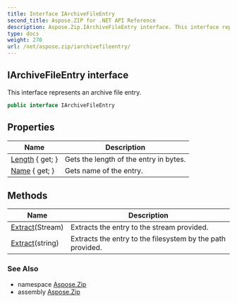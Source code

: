 ```yaml
---
title: Interface IArchiveFileEntry
second_title: Aspose.ZIP for .NET API Reference
description: Aspose.Zip.IArchiveFileEntry interface. This interface represents an archive file entry
type: docs
weight: 270
url: /net/aspose.zip/iarchivefileentry/
---
```

## IArchiveFileEntry interface

This interface represents an archive file entry.

```csharp
public interface IArchiveFileEntry
```

## Properties

| Name | Description |
| --- | --- |
| [Length](../../aspose.zip/iarchivefileentry/length/) { get; } | Gets the length of the entry in bytes. |
| [Name](../../aspose.zip/iarchivefileentry/name/) { get; } | Gets name of the entry. |

## Methods

| Name | Description |
| --- | --- |
| [Extract](../../aspose.zip/iarchivefileentry/extract/#extract_1)(Stream) | Extracts the entry to the stream provided. |
| [Extract](../../aspose.zip/iarchivefileentry/extract/#extract)(string) | Extracts the entry to the filesystem by the path provided. |

### See Also

* namespace [Aspose.Zip](../../aspose.zip/)
* assembly [Aspose.Zip](../../)


